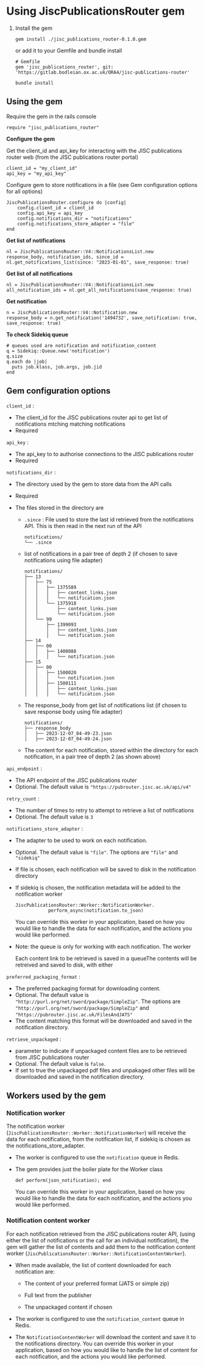 # Using JiscPublicationsRouter gem

1. Install the gem

   ```
   gem install ./jisc_publications_router-0.1.0.gem
   ```

   or add it to your Gemfile and bundle install

   ```
   # Gemfile
   gem 'jisc_publications_router', git: 'https://gitlab.bodleian.ox.ac.uk/ORA4/jisc-publications-router'
   ```

   ```
   bundle install
   ```


## Using the gem

Require the gem in the rails console

```
require "jisc_publications_router"
```

**Configure the gem**

Get the client_id and api_key for interacting with the JISC publications router web (from the JISC publications router portal)

```
client_id = "my_client_id"
api_key = "my_api_key"
```
Configure gem to store notifications in a file (see Gem configuration options for all options)

```
JiscPublicationsRouter.configure do |config|
    config.client_id = client_id
    config.api_key = api_key
    config.notifications_dir = "notifications"
    config.notifications_store_adapter = "file"
end
```

**Get list of notifications**

```
nl = JiscPublicationsRouter::V4::NotificationsList.new
response_body, notification_ids, since_id = nl.get_notifications_list(since: "2023-01-01", save_response: true)
```

**Get list of all notifications**

```
nl = JiscPublicationsRouter::V4::NotificationsList.new
all_notification_ids = nl.get_all_notifications(save_response: true)
```

**Get notification**

```
n = JiscPublicationsRouter::V4::Notification.new
response_body = n.get_notification('1494732', save_notification: true, save_response: true)
```

**To check Sidekiq queue**

```
# queues used are notification and notification_content
q = Sidekiq::Queue.new('notification')
q.size
q.each do |job|
  puts job.klass, job.args, job.jid
end
```

## Gem configuration options
`client_id` : 

* The client_id for the JISC publications router api to get list of notifications mtching matching notifications
* Required

`api_key` : 

* The api_key to to authorise connections to the JISC publications router
* Required

`notifications_dir` :

* The directory used by the gem to store data from the API calls 

* Required

* The files stored in the directory are

  * `.since` : File used to store the last id retrieved from the notifications API. This is then read in the next run of the API

    ```
    notifications/
    └── .since
    ```

  * list of notifications in a pair tree of depth 2 (if chosen to save notifications using file adapter)

    ```
    notifications/
    ├── 13
    │   ├── 75
    │   │   ├── 1375589
    │   │   │   ├── content_links.json
    │   │   │   └── notification.json
    │   │   └── 1375918
    │   │       ├── content_links.json
    │   │       └── notification.json
    │   └── 99
    │       ├── 1399093
    │       │   ├── content_links.json
    │       │   └── notification.json
    ├── 14
    │   ├── 00
    │   │   ├── 1400088
    │   │   │   └── notification.json
    ├── 15
    │   ├── 00
    │   │   ├── 1500020
    │   │   │   └── notification.json
    │   │   ├── 1500111
    │   │   │   ├── content_links.json
    │   │   │   └── notification.json
    ```

  * The response_body from get list of notifications list (if chosen to save response body using file adapter)

    ```
    notifications/
    ├── response_body
    │   ├── 2023-12-07_04-49-23.json
    │   ├── 2023-12-07_04-49-24.json
    ```

  * The content for each notification, stored within the directory for each notification,  in a pair tree of depth 2 (as shown above)

`api_endpoint` : 

* The API endpoint of the JISC publications router 
* Optional. The default value is `"https://pubrouter.jisc.ac.uk/api/v4"`

`retry_count` :

* The number of times to retry to attempt to retrieve a list of notifications
* Optional. The default value is `3`

`notifications_store_adapter` :

* The adapter to be used to work on each notification. 

* Optional. The default value is `"file"`. The options are `"file"` and `"sidekiq"`

* If file is chosen, each notification will be saved to disk in the notification directory

* If sidekiq is chosen, the notification metadata will be added to the notification worker

  ```
  JiscPublicationsRouter::Worker::NotificationWorker.
              perform_async(notification.to_json)
  ```

  You can override this worker in your application, based on how you would like to handle the data for each notification, and the actions you would like performed. 

* Note: the queue is only for working with each notification. The worker 

  Each content link to be retrieved is saved in a queueThe contents will be retreived and saved to disk, with either 

`preferred_packaging_format` :

* The preferred packaging format for downloading content. 
* Optional. The default value is `"http://purl.org/net/sword/package/SimpleZip"`. The options are `"http://purl.org/net/sword/package/SimpleZip"` and `"https://pubrouter.jisc.ac.uk/FilesAndJATS"`
* The content matching this format will be downloaded and saved in the notification directory. 

`retrieve_unpackaged` : 

* parameter to indicate if unpackaged content files are to be retrieved from JISC publications router
* Optional. The default value is `false`. 
* If set to true the unpackaged pdf files and unpakaged other files will be downloaded and saved in the notification directory.

## Workers used by the gem

### Notification worker

The notification worker (`JiscPublicationsRouter::Worker::NotificationWorker`) will receive the data for each notification, from the notification list, if sidekiq is chosen as the notifications_store_adapter.  

* The worker is configured to use the `notification` queue in Redis.


* The gem provides just the boiler plate for the Worker class

  ```
  def perform(json_notification); end
  ```

  You can override this worker in your application, based on how you would like to handle the data for each notification, and the actions you would like performed. 

### Notification content worker

For each notification retrieved from the JISC publications router API, (using either the list of notifications or the call for an individual notification), the gem will gather the list of contents and add them to the notification content worker (`JiscPublicationsRouter::Worker::NotificationContentWorker`).

* When made available, the list of content downloaded for each notification are:

  * The content of your preferred format (JATS or simple zip)

  * Full text from the publisher

  * The unpackaged content if chosen

* The worker is configured to use the `notification_content` queue in Redis.

* The `NotificationContentWorker` will download the content and save it to the notifications directory. You can override this worker in your application, based on how you would like to handle the list of content for each notification, and the actions you would like performed. 
